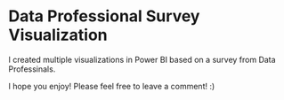 # Data Professional Survey Visualization

I created multiple visualizations in Power BI based on a survey from Data Professinals.

I hope you enjoy! Please feel free to leave a comment! :)
